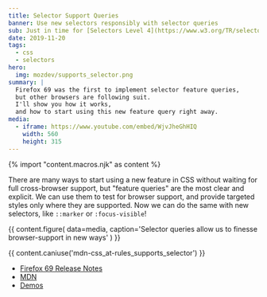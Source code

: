 ```yaml
---
title: Selector Support Queries
banner: Use new selectors responsibly with selector queries
sub: Just in time for [Selectors Level 4](https://www.w3.org/TR/selectors-4/)!
date: 2019-11-20
tags:
  - css
  - selectors
hero:
  img: mozdev/supports_selector.png
summary: |
  Firefox 69 was the first to implement selector feature queries,
  but other browsers are following suit.
  I'll show you how it works,
  and how to start using this new feature query right away.
media:
  - iframe: https://www.youtube.com/embed/WjvJheGhHIQ
    width: 560
    height: 315
---
```

{% import "content.macros.njk" as content %}

There are many ways to start using a new feature in CSS
without waiting for full cross-browser support,
but "feature queries" are the most clear and explicit.
We can use them to test for browser support,
and provide targeted styles only where they are supported.
Now we can do the same with new selectors,
like `::marker` or `:focus-visible`!

{{ content.figure(
  data=media,
  caption='Selector queries allow us to finesse browser-support in new ways'
) }}

{{ content.caniuse('mdn-css_at-rules_supports_selector') }}

- [Firefox 69 Release Notes](https://developer.mozilla.org/en-US/docs/Mozilla/Firefox/Releases/69)
- [MDN](https://developer.mozilla.org/en-US/docs/Web/CSS/@supports#Testing_for_the_support_of_a_selector)
- [Demos](https://mozdemos.netlify.com/support-selector/)

